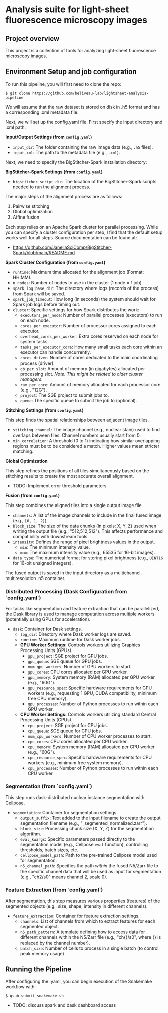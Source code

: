 <h1> Analysis suite for light-sheet fluorescence microscopy images </h1>

<h2> Project overview </h2>

This project is a collection of tools for analyzing light-sheet fluorescence microscopy images.






<h2> Environment Setup and job configuration</h2>

To run this pipeline, you will first need to clone the repo:

`$ git clone https://github.com/beliveau-lab/lightsheet-analysis-pipeline`

We will assume that the raw dataset is stored on disk in .h5 format and has a corresponding .xml metadata file. 

Next, we will set up the config.yaml file. First specify the input directory and .xml path:

**Input/Output Settings (from `config.yaml`)**

-   `input_dir`: The folder containing the raw image data (e.g., `.h5` files).
-   `input_xml`: The path to the metadata file (e.g., `.xml`).

Next, we need to specify the BigStitcher-Spark installation directory:

**BigStitcher-Spark Settings (from `config.yaml`)**

-   `bigstitcher_script_dir`: The location of the BigStitcher-Spark scripts needed to run the alignment process.

The major steps of the alignment process are as follows:

1. Pairwise stitching
2. Global optimization
3. Affine fusion

Each step relies on an Apache Spark cluster for parallel processing. While you can specify a cluster configuration per step, I find that the default setup works well for all steps. Source documentation can be found at:
- https://github.com/JaneliaSciComp/BigStitcher-Spark/blob/main/README.md

**Spark Cluster Configuration (from `config.yaml`)**

-   `runtime`: Maximum time allocated for the alignment job (Format: HH:MM).
-   `n_nodes`: Number of nodes to use in the cluster (1 node = 1 job).
-   `spark_log_base_dir`: The directory where logs (records of the process) from Spark will be saved.
-   `spark_job_timeout`: How long (in seconds) the system should wait for Spark job logs before timing out.
-   `cluster`: Specific settings for how Spark distributes the work:
    -   `executors_per_node`: Number of parallel processes (executors) to run on each node.
    -   `cores_per_executor`: Number of processor cores assigned to each executor.
    -   `overhead_cores_per_worker`: Extra cores reserved on each node for system tasks.
    -   `tasks_per_executor_core`: How many small tasks each core within an executor can handle concurrently.
    -   `cores_driver`: Number of cores dedicated to the main coordinating process (driver).
    -   `gb_per_slot`: Amount of memory (in gigabytes) allocated per processing slot. *Note: This might be related to older cluster managers.*
    -   `ram_per_core`: Amount of memory allocated for each processor core (e.g., "12G").
    -   `project`: The SGE project to submit jobs to.
    -   `queue`: The specific queue to submit the job to (optional).

**Stitching Settings (from `config.yaml`)**

This step finds the spatial relationships between adjacent image tiles.

-   `stitching_channel`: The image channel (e.g., nuclear stain) used to find overlaps between tiles. Channel numbers usually start from 0.
-   `min_correlation`: A threshold (0 to 1) indicating how similar overlapping regions must be to be considered a match. Higher values mean stricter matching.

**Global Optimization**

This step refines the positions of all tiles simultaneously based on the stitching results to create the most accurate overall alignment. 

- TODO: Implement error threshold parameters

**Fusion (from `config.yaml`)**

This step combines the aligned tiles into a single output image file.

-   `channels`: A list of the image channels to include in the final fused image (e.g., `[0, 1, 2]`).
-   `block_size`: The size of the data chunks (in pixels: X, Y, Z) used when writing the output file (e.g., "512,512,512"). This affects performance and compatibility with downstream tools.
-   `intensity`: Defines the range of pixel brightness values in the output.
    -   `min`: The minimum intensity value.
    -   `max`: The maximum intensity value (e.g., 65535 for 16-bit images).
-   `data_type`: The numerical format for storing pixel brightness (e.g., `UINT16` for 16-bit unsigned integers).

The fused output is saved in the input directory as a multichannel, multiresolution .n5 container.

<h3> Distributed Processing (Dask Configuration from `config.yaml`) </h3>

For tasks like segmentation and feature extraction that can be parallelized, the Dask library is used to manage computation across multiple workers (potentially using GPUs for acceleration).

-   `dask`: Container for Dask settings.
    -   `log_dir`: Directory where Dask worker logs are saved.
    -   `runtime`: Maximum runtime for Dask worker jobs.
    -   **GPU Worker Settings:** Controls workers utilizing Graphics Processing Units (GPUs).
        -   `gpu_project`: SGE project for GPU jobs.
        -   `gpu_queue`: SGE queue for GPU jobs.
        -   `num_gpu_workers`: Number of GPU workers to start.
        -   `gpu_cores`: CPU cores allocated per GPU worker.
        -   `gpu_memory`: System memory (RAM) allocated per GPU worker (e.g., "60G").
        -   `gpu_resource_spec`: Specific hardware requirements for GPU workers (e.g., requesting 1 GPU, CUDA compatibility, minimum free CPU memory).
        -   `gpu_processes`: Number of Python processes to run within each GPU worker.
    -   **CPU Worker Settings:** Controls workers utilizing standard Central Processing Units (CPUs).
        -   `cpu_project`: SGE project for CPU jobs.
        -   `cpu_queue`: SGE queue for CPU jobs.
        -   `num_cpu_workers`: Number of CPU worker processes to start.
        -   `cpu_cores`: CPU cores allocated per CPU worker.
        -   `cpu_memory`: System memory (RAM) allocated per CPU worker (e.g., "60G").
        -   `cpu_resource_spec`: Specific hardware requirements for CPU workers (e.g., minimum free system memory).
        -   `cpu_processes`: Number of Python processes to run within each CPU worker.

<h3> Segmentation (from `config.yaml`) </h3>

This step runs dask-distributed nuclear instance segmentation with Cellpose.

-   `segmentation`: Container for segmentation settings.
    -   `output_suffix`: Text added to the input filename to create the output segmentation filename (e.g., "_segmented_normalized.zarr").
    -   `block_size`: Processing chunk size (X, Y, Z) for the segmentation algorithm.
    -   `eval_kwargs`: Specific parameters passed directly to the segmentation model (e.g., Cellpose `eval` function), controlling thresholds, batch sizes, etc.
    -   `cellpose_model_path`: Path to the pre-trained Cellpose model used for segmentation.
    -   `n5_channel_path`: Specifies the path *within* the fused N5/Zarr file to the specific channel data that will be used as input for segmentation (e.g., "ch2/s0" means channel 2, scale 0).

<h3> Feature Extraction (from `config.yaml`) </h3>

After segmentation, this step measures various properties (features) of the segmented objects (e.g., size, shape, intensity in different channels).

-   `feature_extraction`: Container for feature extraction settings.
    -   `channels`: List of channels from which to extract features for each segmented object.
    -   `n5_path_pattern`: A template defining how to access data for different channels within the N5/Zarr file (e.g., "ch{}/s0", where {} is replaced by the channel number).
    -   `batch_size`: Number of cells to process in a single batch (to control peak memory usage)


<h2> Running the Pipeline </h2>

After configuring the .yaml, you can begin execution of the Snakemake workflow with:

`$ qsub submit_snakemake.sh`

- TODO: discuss spark and dask dashboard access


